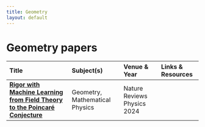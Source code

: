 ```yaml
---
title: Geometry
layout: default
---
```


# Geometry papers

| Title | Subject(s) | Venue & Year | Links & Resources |
| :--- | :--- | :--- | :--- |
| **[Rigor with Machine Learning from Field Theory to the Poincaré Conjecture](https://www.nature.com/articles/s42254-024-00709-0)** | Geometry, Mathematical Physics | Nature Reviews Physics 2024 |  |
